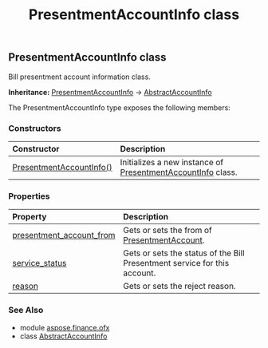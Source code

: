 ﻿---
title: PresentmentAccountInfo class
second_title: Aspose.Finance for Python via .NET API References
description: 
type: docs
weight: 750
url: /python-net/aspose.finance.ofx/presentmentaccountinfo/
is_root: false
---

## PresentmentAccountInfo class

Bill presentment account information class.



**Inheritance:** [PresentmentAccountInfo](/finance/python-net/aspose.finance.ofx/presentmentaccountinfo) → 
[AbstractAccountInfo](/finance/python-net/aspose.finance.ofx/abstractaccountinfo)



The PresentmentAccountInfo type exposes the following members:

### Constructors
| Constructor | Description |
| :- | :- |
| [PresentmentAccountInfo()](/finance/python-net/aspose.finance.ofx/presentmentaccountinfo/__init__/#) | Initializes a new instance of [PresentmentAccountInfo](/finance/python-net/aspose.finance.ofx/presentmentaccountinfo) class. |


### Properties
| Property | Description |
| :- | :- |
| [presentment_account_from](/finance/python-net/aspose.finance.ofx/presentmentaccountinfo/presentment_account_from) | Gets or sets the from of [PresentmentAccount](/finance/python-net/aspose.finance.ofx/presentmentaccount). |
| [service_status](/finance/python-net/aspose.finance.ofx/presentmentaccountinfo/service_status) | Gets or sets the status of the Bill Presentment service for this account. |
| [reason](/finance/python-net/aspose.finance.ofx/presentmentaccountinfo/reason) | Gets or sets the reject reason. |


### See Also

* module [aspose.finance.ofx](../)
* class [AbstractAccountInfo](/finance/python-net/aspose.finance.ofx/abstractaccountinfo)
